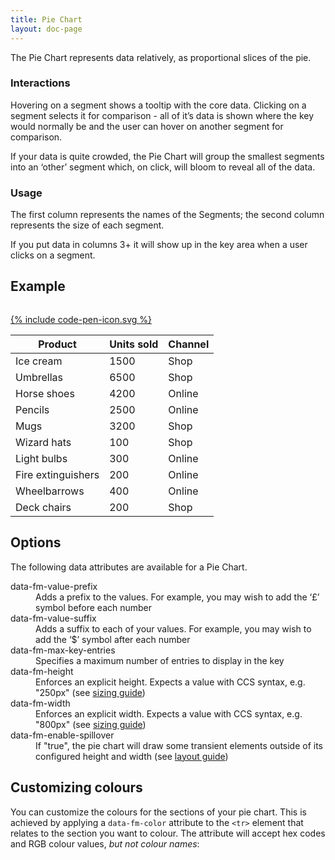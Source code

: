 ```yaml
---
title: Pie Chart
layout: doc-page
---
```


The Pie Chart represents data relatively, as proportional slices of the pie.

### Interactions
Hovering on a segment shows a tooltip with the core data. Clicking on a segment selects it for comparison - all of it’s data is shown where the key would normally be and the user can hover on another segment for comparison.

<span class="tip">If your data is quite crowded, the Pie Chart will group the smallest segments into an ‘other’ segment which, on click, will bloom to reveal all of the data.</span>

### Usage
The first column represents the names of the Segments; the second column represents the size of each segment.

<span class="tip">If you put data in columns 3+ it will show up in the key area when a user clicks on a segment.</span>

## Example

<pre data-src="code-examples/pie-documentation.html" class="line-numbers"></pre>
<a href="http://codepen.io/Factmint/pen/XJejpL/" class="codepen-button">
	{% include code-pen-icon.svg %}
</a>

<div id="demo" class="documentation-example-container">
<table class="fm-pie">
<thead>
<tr>
<th>Product</th>
<th>Units sold</th>
<th>Channel</th>
</tr>
</thead>
<tbody>
<tr>
<td>Ice cream</td>
<td>1500</td>
<td>Shop</td>
</tr>
<tr>
<td>Umbrellas</td>
<td>6500</td>
<td>Shop</td>
</tr>
<tr>
<td>Horse shoes</td>
<td>4200</td>
<td>Online</td>
</tr>
<tr>
<td>Pencils</td>
<td>2500</td>
<td>Online</td>
</tr>
<tr>
<td>Mugs</td>
<td>3200</td>
<td>Shop</td>
</tr>
<tr>
<td>Wizard hats</td>
<td>100</td>
<td>Shop</td>
</tr>
<tr>
<td>Light bulbs</td>
<td>300</td>
<td>Online</td>
</tr>
<tr>
<td>Fire extinguishers</td>
<td>200</td>
<td>Online</td>
</tr>
<tr>
<td>Wheelbarrows</td>
<td>400</td>
<td>Online</td>
</tr>
<tr>
<td>Deck chairs</td>
<td>200</td>
<td>Shop</td>
</tr>
</tbody>
</table>

<link rel="stylesheet" href="http://factmint.io/pie.css">
<script async src="http://factmint.io/pie.js"></script>
</div>

## Options
The following data attributes are available for a Pie Chart.

<dl><dt>data-fm-value-prefix</dt><dd>Adds a prefix to the values. For example, you may wish to add the ‘£’ symbol before each number</dd><dt>data-fm-value-suffix</dt><dd>Adds a suffix to each of your values. For example, you may wish to add the ‘$’ symbol after each number</dd><dt>data-fm-max-key-entries</dt><dd>Specifies a maximum number of entries to display in the key</dd><dt>data-fm-height</dt><dd>Enforces an explicit height. Expects a value with CCS syntax, e.g. "250px" (see <a href="chart-layout-and-sizing.html#size">sizing guide</a>)</dd><dt>data-fm-width</dt><dd>Enforces an explicit width. Expects a value with CCS syntax, e.g. "800px" (see <a href="chart-layout-and-sizing.html#size">sizing guide</a>)</dd> <dt>data-fm-enable-spillover</dt><dd>If "true", the pie chart will draw some transient elements outside of its configured height and width (see <a href="chart-layout-and-sizing.html#spillover">layout guide</a>)</dd>
</dl>

## Customizing colours
You can customize the colours for the sections of your pie chart. This is achieved by applying a <code>data-fm-color</code> attribute to the <code>&#60;tr&#62;</code> element that relates to the section you want to colour. The attribute will accept hex codes and RGB colour values, <em>but not colour names</em>:

<pre class="line-numbers" data-src="code-examples/pie-hex-code-example.html"></pre>